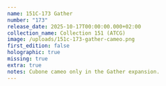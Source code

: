 ```yaml
---
name: 151C-173 Gather
number: "173"
release_date: 2025-10-17T00:00:00.000+02:00
collection_name: Collection 151 (ATCG)
image: /uploads/151c-173-gather-cameo.png
first_edition: false
holographic: true
missing: true
extra: true
notes: Cubone cameo only in the Gather expansion.
---
```


